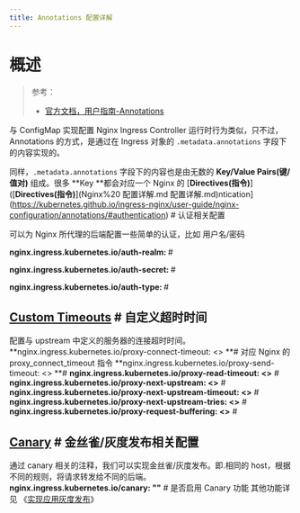 ```yaml
---
title: Annotations 配置详解
---
```


# 概述

> 参考：
> - [官方文档，用户指南-Annotations](https://kubernetes.github.io/ingress-nginx/user-guide/nginx-configuration/annotations/)

与 ConfigMap 实现配置 Nginx Ingress Controller 运行时行为类似，只不过，Annotations 的方式，是通过在 Ingress 对象的 `.metadata.annotations` 字段下的内容实现的。

同样，`.metadata.annotations` 字段下的内容也是由无数的 **Key/Value Pairs(键/值对)** 组成。很多 **Key **都会对应一个 Nginx 的 [**Directives(指令)**]([**Directives(指令)**](Nginx%20 配置详解.md 配置详解.md)ntication](https://kubernetes.github.io/ingress-nginx/user-guide/nginx-configuration/annotations/#authentication) # 认证相关配置

可以为 Nginx 所代理的后端配置一些简单的认证，比如 用户名/密码

**nginx.ingress.kubernetes.io/auth-realm: <STRING>** #

**nginx.ingress.kubernetes.io/auth-secret: <STRING>** #

**nginx.ingress.kubernetes.io/auth-type: <STRING>** #

## [Custom Timeouts](https://kubernetes.github.io/ingress-nginx/user-guide/nginx-configuration/annotations/#custom-timeouts) # 自定义超时时间

配置与 upstream 中定义的服务器的连接超时时间。
**nginx.ingress.kubernetes.io/proxy-connect-timeout: <> **# 对应 Nginx 的 proxy_connect_timeout 指令
**nginx.ingress.kubernetes.io/proxy-send-timeout: <> **#&#x20;
**nginx.ingress.kubernetes.io/proxy-read-timeout: <>** #&#x20;
**nginx.ingress.kubernetes.io/proxy-next-upstream: <>** #&#x20;
**nginx.ingress.kubernetes.io/proxy-next-upstream-timeout: <>** #&#x20;
**nginx.ingress.kubernetes.io/proxy-next-upstream-tries: <>** #&#x20;
**nginx.ingress.kubernetes.io/proxy-request-buffering: <>** #

## [Canary](https://kubernetes.github.io/ingress-nginx/user-guide/nginx-configuration/annotations/#canary) # 金丝雀/灰度发布相关配置

通过 canary 相关的注释，我们可以实现金丝雀/灰度发布。即.相同的 host，根据不同的规则，将请求转发给不同的后端。
**nginx.ingress.kubernetes.io/canary: "<BOOLEAN>"** # 是否启用 Canary 功能
其他功能详见 《[实现应用灰度发布](/docs/IT学习笔记/10.云原生/2.3.Kubernetes%20容器编排系统/8.Kubernetes%20网络/Ingress/Ingress%20Controller/Nginx/实现应用灰度发布.md)》
